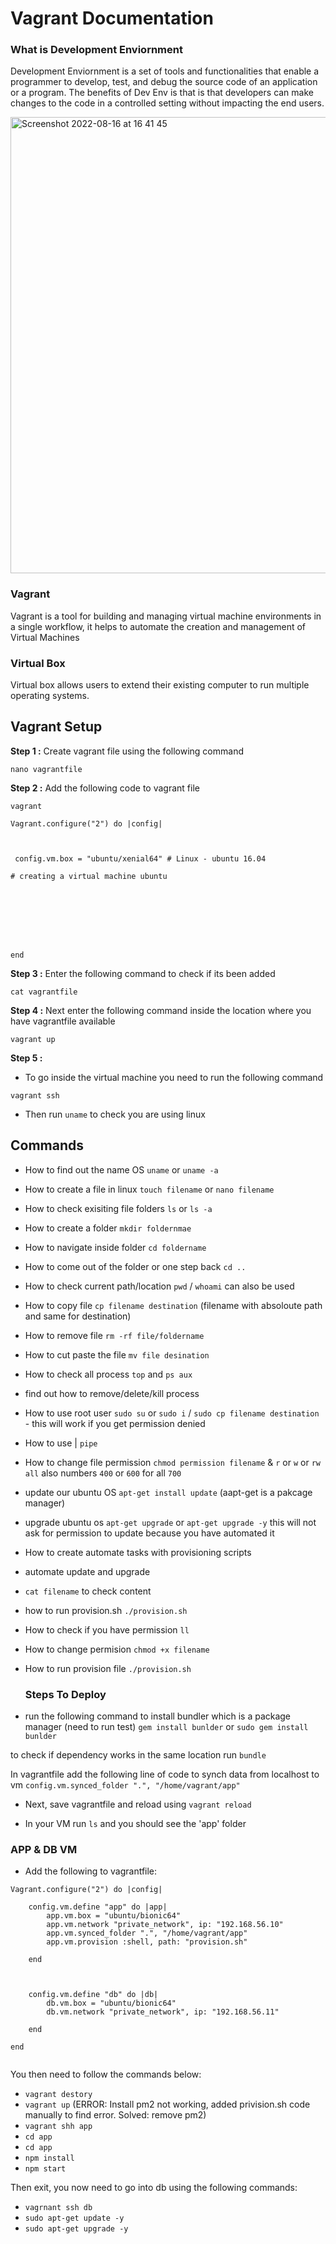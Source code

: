 # Vagrant Documentation

### What is Development Enviornment 
Development  Enviornment is a set of tools and functionalities that enable a programmer to develop, test, and debug the source code of an application or a program. The benefits of Dev Env is that is that developers can make changes to the code in a controlled setting without impacting the end users.

<img width="730" alt="Screenshot 2022-08-16 at 16 41 45" src="https://user-images.githubusercontent.com/69306840/184921632-c3e4f5c0-1a31-4d10-96a3-d4fe472f598a.png">



### Vagrant 
Vagrant is a tool for building and managing virtual machine environments in a single workflow, it helps to automate the creation and management of Virtual Machines

### Virtual Box
Virtual box allows users to extend their existing computer to run multiple operating systems.

## Vagrant Setup

**Step 1 :** Create vagrant file using the following command

````
nano vagrantfile
````

**Step 2 :** Add the following code to vagrant file
````
vagrant

Vagrant.configure("2") do |config|



 config.vm.box = "ubuntu/xenial64" # Linux - ubuntu 16.04

# creating a virtual machine ubuntu 



 




end
````

**Step 3 :** Enter the following command to check if its been added

````
cat vagrantfile
````

**Step 4 :** Next enter the following command inside the location where you have vagrantfile available
````
vagrant up 
`````


**Step 5 :** 
- To go inside  the virtual machine you need to run the following command
````
vagrant ssh
````
- Then run `uname` to check you are using linux


## Commands
- How to find out the name OS
`uname` or `uname -a`

- How to create a file in linux `touch filename` or `nano filename`
  
- How to check exisiting file folders `ls` or `ls -a`

- How to create a folder `mkdir foldernmae`

- How to navigate inside folder `cd foldername`

- How to come out of the folder or one step back `cd ..`

- How to check current path/location `pwd`
/ `whoami` can also be used 

- How to copy file `cp filename destination` (filename with absoloute path and same for destination)

- How to remove file `rm -rf file/foldername`

- How to cut paste the file `mv file desination`

- How to check all process `top` and `ps aux`
- find out how to remove/delete/kill process

- How to use root user `sudo su` or `sudo i` / `sudo cp filename destination` - this will work if you get permission denied

- How to use | `pipe`

- How to change file permission `chmod permission filename`
  &  `r` or `w` or `rw` `all` also numbers `400` or `600` for all `700` 
  

-  update our ubuntu OS `apt-get install update` (aapt-get is a pakcage manager)

- upgrade ubuntu os `apt-get upgrade` or
   `apt-get upgrade -y` this will not ask for permission to update because you have automated it
   

- How to create automate tasks with provisioning scripts
- automate update and upgrade
- `cat filename` to check content

- how to run provision.sh `./provision.sh`

- How to check if you have permission `ll`

- How to change permision `chmod +x filename`

- How to run provision file `./provision.sh`


   ### Steps To Deploy

-  run the following command to install bundler which is a package manager (need to run test)
`gem install bunlder` or `sudo gem install bunlder`

to check if dependency works in the same location run `bundle`

In vagrantfile add the following line of code to synch data from localhost to vm `config.vm.synced_folder ".", "/home/vagrant/app"`

- Next, save vagrantfile and reload using `vagrant reload`

- In your VM run `ls` and you should see the 'app' folder 

### APP & DB VM
- Add the following to vagrantfile:
```
Vagrant.configure("2") do |config|

    config.vm.define "app" do |app|
        app.vm.box = "ubuntu/bionic64"
        app.vm.network "private_network", ip: "192.168.56.10"
        app.vm.synced_folder ".", "/home/vagrant/app"
        app.vm.provision :shell, path: "provision.sh"

    end



    config.vm.define "db" do |db|
        db.vm.box = "ubuntu/bionic64"
        db.vm.network "private_network", ip: "192.168.56.11"

    end

end
    
```

You then need to follow the commands below:
- `vagrant destory`
- `vagrant up`
(ERROR: Install pm2 not working, added privision.sh code manually to find error. Solved: remove pm2)
- `vagrant shh app`
- `cd app`
- `cd app`
- `npm install`
- `npm start`

Then exit, you now need to go into db using the following commands:
- `vagrnant ssh db`
- `sudo apt-get update -y`
- `sudo apt-get upgrade -y`
